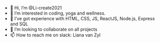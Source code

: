 - 👋 Hi, I’m @Li-create2021
- 👀 I’m interested in coding, yoga and wellness.
- 🌱 I’ve got experience with HTML, CSS, JS, ReactJS, Node.js, Express and SQL
- 💞️ I’m looking to collaborate on all projects
- 📫 How to reach me on slack: Liana van Zyl

<!---
Li-create2021/Li-create2021 is a ✨ special ✨ repository because its `README.md` (this file) appears on your GitHub profile.
You can click the Preview link to take a look at your changes.
--->
